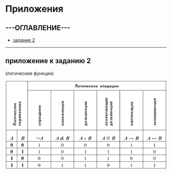 # Приложения

## ---ОГЛАВЛЕНИЕ---

* [задание 2](https://github.com/T0kua/info-2024/blob/main/addons.md#%D0%BF%D1%80%D0%B8%D0%BB%D0%BE%D0%B6%D0%B5%D0%BD%D0%B8%D0%B5-%D0%BA-%D0%B7%D0%B0%D0%B4%D0%B0%D0%BD%D0%B8%D1%8E-2)


---

## приложение к заданию 2

(логические функции)

![ошибка](picture/addon2.png)
